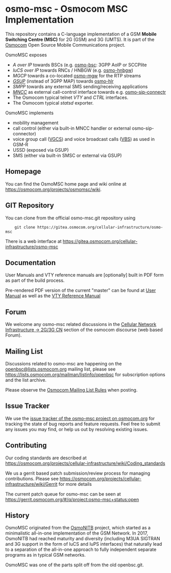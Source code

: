 osmo-msc - Osmocom MSC Implementation
=====================================

This repository contains a C-language implementation of a GSM **Mobile Switching
Centre (MSC)** for 2G (GSM) and 3G (UMTS).  It is part of the
[Osmocom](https://osmocom.org/) Open Source Mobile Communications
project.

OsmoMSC exposes

 * *A over IP* towards BSCs (e.g. [osmo-bsc](https://osmocom.org/projects/osmobsc/wiki): 3GPP AoIP or SCCPlite
 * *IuCS over IP* towards RNCs / HNBGW (e.g. [osmo-hnbgw](https://osmocom.org/projects/osmohnbgw/wiki))
 * *MGCP* towards a co-located [osmo-mgw](https://osmocom.org/projects/osmo-mgw/wiki) for the RTP streams
 * *[GSUP](https://osmocom.org/projects/cellular-infrastructure/wiki/GSUP)* (instead of 3GPP MAP) towards [osmo-hlr](https://osmocom.org/projects/osmo-hlr/wiki)
 * *SMPP* towards any external SMS sending/receiving applications
 * *[MNCC](https://osmocom.org/projects/osmomsc/wiki/MNCC)* as external call-control interface towards e.g.
   [osmo-sip-connectr](https://osmocom.org/projects/osmo-sip-conector/wiki)
 * The Osmocom typical telnet *VTY* and *CTRL* interfaces.
 * The Osmocom typical *statsd* exporter.

OsmoMSC implements

 * mobility management
 * call control (either via built-in MNCC handler or external osmo-sip-connector)
 * voice group call ([VGCS](https://osmocom.org/projects/cellular-infrastructure/wiki/Voice_Group_Call)) and
   voice broadcast calls ([VBS](https://osmocom.org/projects/cellular-infrastructure/wiki/Voice_Broadcast_Call)) as used in GSM-R
 * USSD (exposed via GSUP)
 * SMS (either via built-in SMSC or external via GSUP)

Homepage
--------

You can find the OsmoMSC home page and wiki online at
<https://osmocom.org/projects/osmomsc/wiki>.


GIT Repository
--------------

You can clone from the official osmo-msc.git repository using

        git clone https://gitea.osmocom.org/cellular-infrastructure/osmo-msc

There is a web interface at <https://gitea.osmocom.org/cellular-infrastructure/osmo-msc>


Documentation
-------------

User Manuals and VTY reference manuals are [optionally] built in PDF form
as part of the build process.

Pre-rendered PDF version of the current "master" can be found at
[User Manual](https://ftp.osmocom.org/docs/latest/osmomsc-usermanual.pdf)
as well as the [VTY Reference Manual](https://ftp.osmocom.org/docs/latest/osmomsc-vty-reference.pdf)


Forum
-----

We welcome any osmo-msc related discussions in the
[Cellular Network Infrastructure -> 2G/3G CN](https://discourse.osmocom.org/c/cni/2g-3g-cn)
section of the osmocom discourse (web based Forum).


Mailing List
------------

Discussions related to osmo-msc are happening on the
openbsc@lists.osmocom.org mailing list, please see
<https://lists.osmocom.org/mailman/listinfo/openbsc> for subscription
options and the list archive.

Please observe the [Osmocom Mailing List
Rules](https://osmocom.org/projects/cellular-infrastructure/wiki/Mailing_List_Rules)
when posting.

Issue Tracker
-------------

We use the [issue tracker of the osmo-msc project on osmocom.org](https://osmocom.org/projects/osmomsc/issues) for
tracking the state of bug reports and feature requests.  Feel free to submit any issues you may find, or help
us out by resolving existing issues.


Contributing
------------

Our coding standards are described at
<https://osmocom.org/projects/cellular-infrastructure/wiki/Coding_standards>

We us a gerrit based patch submission/review process for managing
contributions.  Please see
<https://osmocom.org/projects/cellular-infrastructure/wiki/Gerrit> for
more details

The current patch queue for osmo-msc can be seen at
<https://gerrit.osmocom.org/#/q/project:osmo-msc+status:open>


History
-------

OsmoMSC originated from the [OsmoNITB](https://osmocom.org/projects/osmonitb/wiki/OsmoNITB)
project, which started as a minimalistic all-in-one implementation of the GSM Network. In 2017, OsmoNITB had
reached maturity and diversity (including M3UA SIGTRAN and 3G support in the form of IuCS and IuPS interfaces)
that naturally lead to a separation of the all-in-one approach to fully independent separate programs as in
typical GSM networks.

OsmoMSC was one of the parts split off from the old openbsc.git.
